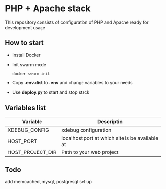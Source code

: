 # PHP + Apache stack
This repository consists of configuration of PHP and Apache ready for development usage

## How to start
* Install Docker
* Init swarm mode

    `docker swarm init`

* Copy **.env.dist** to **.env** and change variables to your needs
* Use **deploy.py** to start and stop stack

## Variables list
|Variable|Descriptin|
-|-
XDEBUG_CONFIG|xdebug configuration
HOST_PORT|localhost port at which site is be available at
HOST_PROJECT_DIR|Path to your web project

## Todo
add memcached, mysql, postgresql set up
